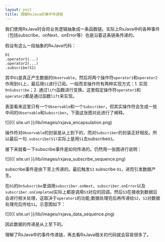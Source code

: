 ```yaml
---
layout: post
title: 理解RxJava的事件传递链
---
```



我们使用RxJava时会将业务逻辑抽象成一条函数链。实际上RxJava中的各种事件（包括subscribe、onNext、onError等）也是沿着这条链条传递的。

<!-- more -->

假设有这么一段抽象的RxJava代码：

	O1
	.operator1(...) 
	.operator2(...) 
	.subscribe(S1)

其中`O1`是真正产生数据的`Observable`，然后将两个操作符`operator1`和`operator2`作用到`O1`上，最后用`S1`进行订阅。一般而言操作符有两种实现方式：1.
 实现`OnSubscribe`；2.
 通过`lift`函数进行变换。这里假定操作符`operator1`和`operator2`都是通过函数`lift`来实现。

表面看来这里只有一个`Observable`和一个`Subscriber`，但其实操作符会生成一些中间的`Observable`和`Subscriber`。下面这张图对此进行了阐释。

![]({{ site.url }}/lib/images/rxjava_encapsulation.png)

操作符对`Observable`的封装是从上到下的，而对`Subscriber`的封装正好相反。所以最后一句`.subscribe(S1)`实际上是用`S1`去subscribe`O3`。

接下来就看一下subscribe事件是如何传递的。仍然用一张图进行说明：

![]({{ site.url }}/lib/images/rxjava_subscribe_sequence.png)

subscribe事件是由下至上传递的。最后触发`S3` subscribe `O1`，进而引发数据产生。

在`O1`的`OnSubscribe`里调用`subscriber.onNext`、`subscriber.onError`以及`subscriber.onCompleted`实际上都是调用`S3`对应的回调。然后`S3`在接收到数据后会进行相关处理，这取决于`operator1`的功能;数据处理完后再传递给`S2`，`S2`对数据处理完后传给`S1`。示意图如下：

![]({{ site.url }}/lib/images/rxjava_data_sequence.png)

因此数据的传递是从上至下的。

理解了RxJava中的事件传递链，再去看RxJava相关的代码就会容易很多了。
